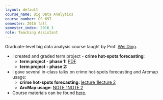 ```yaml
---
layout: default
course_name: Big Data Analytics
course_number: CS 697
semester: 2016 fall 
semester_index: 2016_3
role: Teaching Assistant
---
```

Graduate-level big data analysis course taught by Prof. [Wei Ding](https://www.cs.umb.edu/~ding). 
- I created and graded term project - **crime hot-spots forecasting**:
    - **term project - phase 1:**  <a href="{{ 'teaching/2016-fall-cs697/p1_requirements.pdf' | prepend: '/assets/pdf/' | relative_url }}" class="z-depth-0 badge global-theme-block button-block text-uppercase" role="button" target="_blank">PDF</a>
    - **term project - phase 2:**  
- I gave several in-class talks on crime hot-spots forecasting and Arcmap usage:
    - **crime hot-spots forecasting:** <a href="{{ 'teaching/2016-fall-cs697/p1_slides.pdf' | prepend: '/assets/pdf/' | relative_url }}" class="z-depth-0 badge global-theme-block button-block text-uppercase" role="button" target="_blank">lecture 1</a><a href="{{ 'teaching/2016-fall-cs697/p2_slides.pdf' | prepend: '/assets/pdf/' | relative_url }}" class="z-depth-0 badge global-theme-block button-block text-uppercase" role="button" target="_blank">lecture 2</a>
    - **ArcMap usage:** <a href="{{ 'teaching/2016-fall-cs697/arcmap_fishnet1.pdf' | prepend: '/assets/pdf/' | relative_url }}" class="z-depth-0 badge global-theme-block button-block text-uppercase" role="button" target="_blank">NOTE 1</a><a href="{{ 'teaching/2016-fall-cs697/arcmap_fishnet2.pdf' | prepend: '/assets/pdf/' | relative_url }}" class="z-depth-0 badge global-theme-block button-block text-uppercase" role="button" target="_blank">NOTE 2</a>
- Course materials can be found [here](https://www.cs.umb.edu/~ding/history/480_697_fall_2016/). 